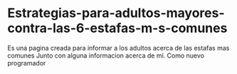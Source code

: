 # Estrategias-para-adultos-mayores-contra-las-6-estafas-m-s-comunes
Es una pagina creada para informar a los adultos acerca de las estafas mas comunes
Junto con alguna informacion acerca de mí. Como nuevo programador